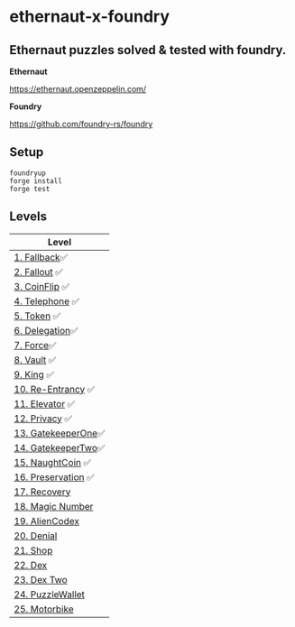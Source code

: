 # ethernaut-x-foundry

## Ethernaut puzzles solved & tested with foundry.

**Ethernaut**

https://ethernaut.openzeppelin.com/

**Foundry**

https://github.com/foundry-rs/foundry

## Setup

```
foundryup
forge install
forge test
```

## Levels

| Level                                  |
| -------------------------------------- |
| [1. Fallback](src/Fallback)✅          |
| [2. Fallout](src/Fallout) ✅           |
| [3. CoinFlip](src/CoinFlip) ✅         |
| [4. Telephone](src/Telephone) ✅       |
| [5. Token](src/Token) ✅               |
| [6. Delegation](src/Delegation)✅      |
| [7. Force](src/Force)✅                |
| [8. Vault](src/Vault) ✅                  |
| [9. King](src/King) ✅                   |
| [10. Re-Entrancy](src/Reentrance) ✅     |
| [11. Elevator](src/Elevator) ✅          |
| [12. Privacy](src/Privacy)  ✅           |
| [13. GatekeeperOne](src/GatekeeperOne)✅ |
| [14. GatekeeperTwo](src/GatekeeperTwo)✅ |
| [15. NaughtCoin](src/NaughtCoin)  ✅     |
| [16. Preservation](src/Preservation) ✅  |
| [17. Recovery](src/Recovery)           |
| [18. Magic Number](src/MagicNum)       |
| [19. AlienCodex](src/AlienCodex)       |
| [20. Denial](src/Denial)               |
| [21. Shop](src/Shop)                   |
| [22. Dex](src/Dex)                     |
| [23. Dex Two](src/DexTwo)              |
| [24. PuzzleWallet](src/PuzzleWallet)   |
| [25. Motorbike](src/Motorbike)         |
